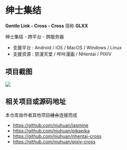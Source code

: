 # 绅士集结

**Gentle Link - Cross - Cross** 简称 **GLXX**

绅士集结 - 跨平台 - 跨服务器

- 支援平台 : Android / iOS / MacOS / Windows / Linux
- 支援资源 : 禁漫天堂 / 哔咔漫画 / NHentai / PIXIV

## 项目截图

![](images/glxx.jpg)

## 相关项目或源码地址

本仓库由作者其他项目~~缝合~~连接而成

- https://github.com/niuhuan/jasmine
- https://github.com/niuhuan/pikapika
- https://github.com/niuhuan/nhentai-cross
- https://github.com/niuhuan/pixiv-cross

